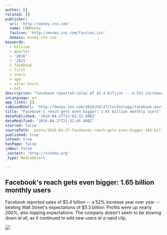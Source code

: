 ```yaml
---
author: []
related: []
publisher:
  url: 'http://money.cnn.com'
  name: CNNMoney
  favicon: 'http://money.cnn.com/favicon.ico'
  domain: money.cnn.com
keywords:
  - billion
  - quarter
  - '2016'
  - '2015'
  - facebook
  - first
  - users
  - app
  - after-hours
  - bot
description: "Facebook reported sales of $5.4 billion -- a 52% increase year over year -- beating Wall Street's expectations of $5.3 billion. Profits were up nearly 200%, also topping expectations. The company doesn't seem to be slowing down at all, as it continued to add new users at a rapid clip."
inLanguage: en
app_links: []
isBasedOnUrl: 'http://money.cnn.com/2016/04/27/technology/facebook-earnings/index.html'
title: "Facebook's reach gets even bigger: 1.65 billion monthly users"
datePublished: '2016-04-27T22:02:32.896Z'
dateModified: '2016-04-27T21:52:05.408Z'
starred: false
sourcePath: _posts/2016-04-27-facebooks-reach-gets-even-bigger-165-billion-monthly-user.md
published: true
inFeed: true
hasPage: false
inNav: false
_context: 'http://schema.org'
_type: MediaObject

---
```

<article style=""><h1>Facebook's reach gets even bigger: 1.65 billion monthly users</h1><p>Facebook reported sales of $5.4 billion -- a 52% increase year over year -- beating Wall Street's expectations of $5.3 billion. Profits were up nearly 200%, also topping expectations. The company doesn't seem to be slowing down at all, as it continued to add new users at a rapid clip.</p><img src="http://i2.cdn.turner.com/money/dam/assets/160412130630-zuckerberg-facebook-f8-1-1024x576.jpg" /></article>